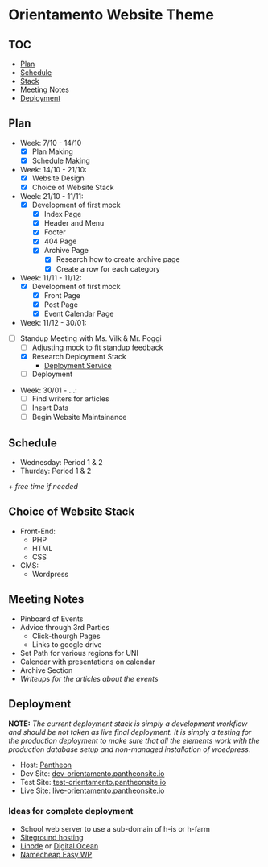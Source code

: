 # Orientamento Website Theme

## TOC

- [Plan](#plan)
- [Schedule](#schedule)
- [Stack](#stack)
- [Meeting Notes](#notes)
- [Deployment](#deployment)

<a name="plan" />

## Plan

- Week: 7/10 - 14/10
  - [x] Plan Making
  - [x] Schedule Making
- Week: 14/10 - 21/10:
  - [x] Website Design
  - [x] Choice of Website Stack
- Week: 21/10 - 11/11:
  - [x] Development of first mock
    - [x] Index Page
    - [x] Header and Menu
    - [x] Footer
    - [x] 404 Page
    - [x] Archive Page
      - [x] Research how to create archive page
      - [x] Create a row for each category
- Week: 11/11 - 11/12:
  - [x] Development of first mock
    - [x] Front Page
    - [x] Post Page
    - [x] Event Calendar Page
- Week: 11/12 - 30/01:
- [ ] Standup Meeting with Ms. Vilk & Mr. Poggi
  - [ ] Adjusting mock to fit standup feedback
  - [x] Research Deployment Stack
    - [Deployment Service](#deployment) 
  - [ ] Deployment
- Week: 30/01 - ...:
  - [ ] Find writers for articles
  - [ ] Insert Data
  - [ ] Begin Website Maintainance

<a name="schedule" />

## Schedule

- Wednesday: Period 1 & 2
- Thurday: Period 1 & 2

_+ free time if needed_

<a name="stack" />

## Choice of Website Stack

- Front-End:
  - PHP
  - HTML
  - CSS
- CMS:
  - Wordpress

<a name="notes" />

## Meeting Notes

- Pinboard of Events
- Advice through 3rd Parties
  - Click-thourgh Pages
  - Links to google drive
- Set Path for various regions for UNI
- Calendar with presentations on calendar
- Archive Section
- _Writeups for the articles about the events_

<a name="deployment" />

## Deployment

**NOTE:** *The current deployment stack is simply a development workflow and
should be not taken as live final deployment. It is simply a testing for the 
production deployment to make sure that all the elements work with the production
database setup and non-managed installation of woedpress.*

- Host: [Pantheon](https://pantheon.io)
- Dev Site: [dev-orientamento.pantheonsite.io](https://dev-orientamento.pantheonsite.io)
- Test Site: [test-orientamento.pantheonsite.io](https://test-orientamento.pantheonsite.io)
- Live Site: [live-orientamento.pantheonsite.io](https://live-orientamento.pantheonsite.io)

### Ideas for complete deployment

- School web server to use a sub-domain of h-is or h-farm
- [Siteground hosting](https://siteground.com)
- [Linode](https://linode.com) or [Digital Ocean](https://digitalocean.com)
- [Namecheap Easy WP](https://www.namecheap.com/wordpress/)
